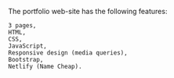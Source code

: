 The portfolio web-site has the following features:

	3 pages,
	HTML,
	CSS,
	JavaScript,
	Responsive design (media queries),
	Bootstrap,
	Netlify (Name Cheap).
